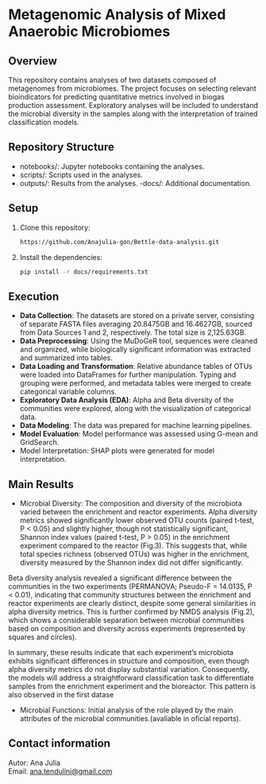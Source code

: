# Metagenomic Analysis of Mixed Anaerobic Microbiomes
## Overview
This repository contains analyses of two datasets composed of metagenomes from microbiomes. The project focuses on selecting relevant bioindicators for predicting quantitative metrics involved in biogas production assessment. Exploratory analyses will be included to understand the microbial diversity in the samples along with the interpretation of trained classification models.

## Repository Structure
- notebooks/: Jupyter notebooks containing the analyses.
- scripts/: Scripts used in the analyses.
- outputs/: Results from the analyses.
-docs/: Additional documentation.

## Setup
1. Clone this repository:
    ```bash
    https://github.com/Anajulia-gon/Bettle-data-analysis.git
    ```
2. Install the dependencies:
    ```bash
    pip install -r docs/requirements.txt
    ```
## Execution
- **Data Collection**: The datasets are stored on a private server, consisting of separate FASTA files averaging 20.8475GB and 16.4627GB, sourced from Data Sources 1 and 2, respectively. The total size is 2,125.63GB.
- **Data Preprocessing**: Using the MuDoGeR tool, sequences were cleaned and organized, while biologically significant information was extracted and summarized into tables.
- **Data Loading and Transformation**: Relative abundance tables of OTUs were loaded into DataFrames for further manipulation. Typing and grouping were performed, and metadata tables were merged to create categorical variable columns.
- **Exploratory Data Analysis (EDA)**: Alpha and Beta diversity of the communities were explored, along with the visualization of categorical data.
- **Data Modeling**: The data was prepared for machine learning pipelines.
- **Model Evaluation**: Model performance was assessed using G-mean and GridSearch.
- Model Interpretation: SHAP plots were generated for model interpretation.

## Main Results
- Microbial Diversity:
The composition and diversity of the microbiota varied between the enrichment and reactor experiments. Alpha diversity metrics showed significantly lower observed OTU counts (paired t-test, P < 0.05) and slightly higher, though not statistically significant, Shannon index values (paired t-test, P > 0.05) in the enrichment experiment compared to the reactor (Fig.3). This suggests that, while total species richness (observed OTUs) was higher in the enrichment, diversity measured by the Shannon index did not differ significantly.

Beta diversity analysis revealed a significant difference between the communities in the two experiments (PERMANOVA; Pseudo-F = 14.0135, P < 0.01), indicating that community structures between the enrichment and reactor experiments are clearly distinct, despite some general similarities in alpha diversity metrics. This is further confirmed by NMDS analysis (Fig.2), which shows a considerable separation between microbial communities based on composition and diversity across experiments (represented by squares and circles).

In summary, these results indicate that each experiment’s microbiota exhibits significant differences in structure and composition, even though alpha diversity metrics do not display substantial variation. Consequently, the models will address a straightforward classification task to differentiate samples from the enrichment experiment and the bioreactor. This pattern is also observed in the first datase
- Microbial Functions: Initial analysis of the role played by the main attributes of the microbial communities.(avaliable in oficial reports).

## Contact information
Autor: Ana Julia  
Email: ana.tendulini@gmail.com
